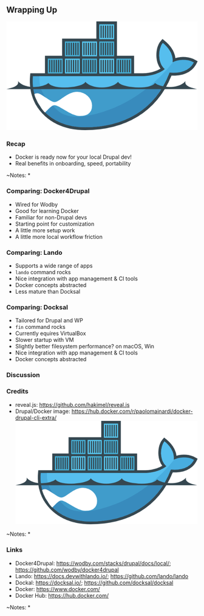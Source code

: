 ## Wrapping Up

![Drupal on Docker](slides/img/docker-drupal.png)


### Recap

* Docker is ready now for your local Drupal dev!
* Real benefits in onboarding, speed, portability

~Notes:
* 


### Comparing: Docker4Drupal

* Wired for Wodby
* Good for learning Docker
* Familiar for non-Drupal devs
* Starting point for customization
* A little more setup work
* A little more local workflow friction


### Comparing: Lando

* Supports a wide range of apps
* ```lando``` command rocks
* Nice integration with app management & CI tools
* Docker concepts abstracted
* Less mature than Docksal


### Comparing: Docksal

* Tailored for Drupal and WP
* ```fin``` command rocks
* Currently equires VirtualBox
* Slower startup with VM
* Slightly better filesystem performance? on macOS, Win
* Nice integration with app management & CI tools
* Docker concepts abstracted


### Discussion


### Credits

* reveal.js: https://github.com/hakimel/reveal.js
* Drupal/Docker image: https://hub.docker.com/r/paolomainardi/docker-drupal-cli-extra/ ![Drupal on Docker](slides/img/docker-drupal.png)

~Notes:
* 


### Links

* Docker4Drupal: https://wodby.com/stacks/drupal/docs/local/; https://github.com/wodby/docker4drupal
* Lando: https://docs.devwithlando.io/; https://github.com/lando/lando
* Dockal: https://docksal.io/; https://github.com/docksal/docksal
* Docker: https://www.docker.com/
* Docker Hub: https://hub.docker.com/

~Notes:
* 
